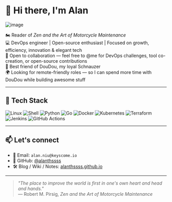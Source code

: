 # 👋 Hi there, I'm Alan

![image](https://github.com/user-attachments/assets/577ea37b-8c58-422f-9995-e13420fd37cc)

🏍️  Reader of *Zen and the Art of Motorcycle Maintenance*  
💻  DevOps engineer | Open-source enthusiast | Focused on growth, efficiency, innovation & elegant tech  
🤝  Open to collaboration — feel free to @me for DevOps challenges, tool co-creation, or open-source contributions  
🐶  Best friend of DouDou, my loyal Schnauzer  
🌍  Looking for remote-friendly roles — so I can spend more time with DouDou while building awesome stuff  

---

## 🧰 Tech Stack

![Linux](https://img.shields.io/badge/Linux-FCC624?style=flat&logo=linux&logoColor=black)
![Shell](https://img.shields.io/badge/Shell-121011?style=flat&logo=gnu-bash)
![Python](https://img.shields.io/badge/Python-3776AB?style=flat&logo=python&logoColor=white)
![Go](https://img.shields.io/badge/Go-00ADD8?style=flat&logo=go&logoColor=white)
![Docker](https://img.shields.io/badge/Docker-2496ED?style=flat&logo=docker&logoColor=white)
![Kubernetes](https://img.shields.io/badge/Kubernetes-326CE5?style=flat&logo=kubernetes&logoColor=white)
![Terraform](https://img.shields.io/badge/Terraform-7B42BC?style=flat&logo=terraform&logoColor=white)
![Jenkins](https://img.shields.io/badge/Jenkins-D24939?style=flat&logo=jenkins&logoColor=white)
![GitHub Actions](https://img.shields.io/badge/GitHub_Actions-2088FF?style=flat&logo=github-actions&logoColor=white)

---

## 📫 Let's connect

- 📧 Email: `alan.niu@keyscome.io`  
- 🐙 GitHub: [@alanthssss](https://github.com/alanthssss)  
- 🛠️ Blog / Wiki / Notes: [alanthssss.github.io](https://alanthssss.github.io/)
---

> _"The place to improve the world is first in one's own heart and head and hands."_  
> — Robert M. Pirsig, *Zen and the Art of Motorcycle Maintenance*

